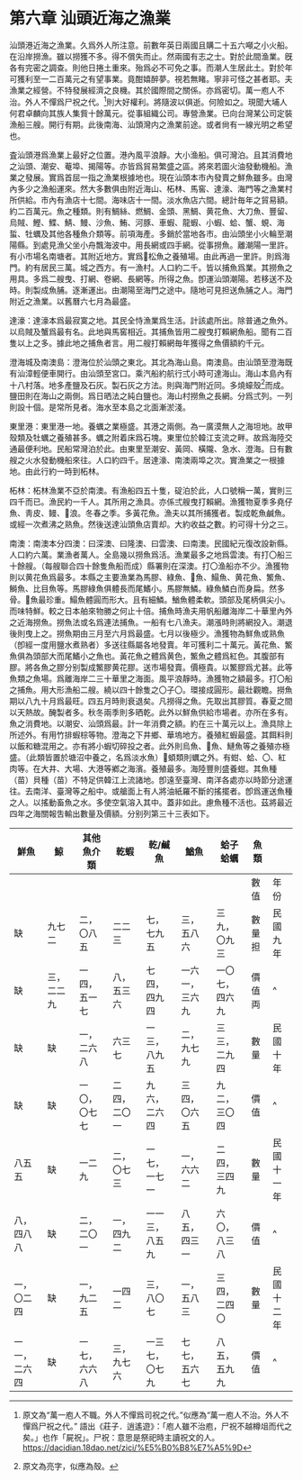 # 第六章 汕頭近海之漁業

汕頭港近海之漁業。久爲外人所注意。前數年英日兩國且購二十五六噸之小火船。在沿岸撈漁。雖以撈獲不多。得不償失而止。然兩國有志之士。對於此間渔業。旣各有完密之調查。則他日捲土重來。殆爲必不可免之事。而潮人生居此土。對於年可獲利至一二百萬元之有望事業。竟酣嬉醉夢。視若無睹。寧非可怪之甚者耶。夫漁業之經營。不特發展經濟之良機。其於國際間之關係。亦爲密切。萬一庖人不治。外人不憚爲尸祝之代。[^47]則大好權利。將隨波以俱逝。何險如之。現聞大埔人何君卓麟向其族人集貲十餘萬元。從事組織公司。專營漁業。已向台灣某公司定裝漁船三艘。開行有期。此後南海、汕頭灣内之漁業前途。或者尙有一線光明之希望也。

査汕頭港爲漁業上最好之位置。港內風平浪靜。大小渔船。俱可灣泊。且其消費地之汕頭、潮安、菴埠、揭陽等。亦皆爲貿易繁盛之區。將來若圖火油發動機船。漁業之發展。實爲首屈一指之漁業根據地也。現在汕頭本市內發賣之鮮魚雖多。由灣內多少之漁船運來。然大多數俱由附近海山、柘林、馬窖、達濠、海門等之漁業村所供給。市內有漁店十七間。海味店十一間。淡水魚店六間。總計毎年之貿易額。約二百萬元。魚之種類。則有鯛絲、燃鯛、金頭、黑鯛、黄花魚、大刀魚、豐留、烏賊、鰹、鰈、鯖、鰻、沙魚、鮪、河豚、車蝦、龍蝦、小蝦、蛤、蟹、蜆、海蜇、牡蠣及其他各種魚介類等。前項海產。多銷於當地各市。由汕頭坐小火輪至潮陽縣。到處見漁父坐小舟飄海波中。用長網或四手網。從事撈魚。離潮陽一里許。有小市場名南塘者。其附近地方。實爲𩸩松魚之養殖場。由此再過一里許。則爲海門。約有居民三萬。城之西方。有一漁村。人口約二千。皆以捕魚爲業。其撈魚之用具。多爲二艘曳、打網、卷網、長網等。所得之魚。卽運汕頭潮陽。若移送不及時。則製成魚脯。逐漸運出。由潮陽至海門之途中。隨地可見担送魚脯之人。海門附近之漁業。以舊曆六七月為最盛。

達濠：達濠本爲最寂寞之地。其民全恃漁業爲生活。計該處所出。除普通之魚外。以烏賊及蟹爲最有名。此地與馬窖相近。其捕魚皆用二艘曳打賴網魚船。聞有二百隻以上之多。據此地之捕魚者言。用二艘打賴網毎年獲得之魚價額約千元。

澄海城及南澳島：澄海位於汕頭之東北。其北為海山島。南澳島。由汕頭至澄海既有汕漳輕便車開行。由汕頭至宮口。乘汽船約航行弍小時可達海山。海山本島內有十八村落。地多產鹽及石灰。製石灰之方法。則與海門附近同。多燒蠔殼[^48]而成。鹽田則在海山之兩側。爲日晒法之純白鹽也。海山村撈魚之長網。分爲弍列。一列則設十個。是常所見者。海水至本島之北面漸淤淺。

東里港：東里港一地。養蠣之業極盛。其港之兩側。為一廣漠無人之海坦地。故甲殼類及牡蠣之養殖甚多。蠣之附着床爲石塊。東里位於韓江支流之畔。故爲海陸交通最便利地。民船常灣泊於此。由東里至潮安、黃岡、橫隴、急水、澄海。日有數艘之火水發動機船來往。人口約四千。居達濠、南澳兩埠之次。實漁業之一根據地。由此行約一時到柘林。

柘林：柘林漁業不亞於南澳。有漁船四五十隻，碇泊於此，人口號稱一萬，實則三四千而已。漁民約一千人。其所用之漁具。亦係弍艘曳打賴網。漁獲物夏季多堯仔魚、靑皮、鳗、𣲩浪。冬春之季。多黃花魚。漁夫以其所捕獲者。製成乾魚鹹魚。或經一次煮沸之熟魚。然後送達汕頭魚店賣却。大約收益之數。約可得十分之三。

南澳：南澳本分四澳：曰深澳、曰隆澳、曰雲澳、曰南澳。民國紀元復改設新縣。人口約六萬。業漁者萬人。全島幾以撈魚爲活。漁業最多之地爲雲澳。有打〇船三十餘艘。（每艘聯合四十餘隻魚船而成）縣署則在深澳。打〇渔船亦不少。漁獲物則以黄花魚爲最多。本縣之主要漁業為馬膠、綠魚、𩹰魚、鰨魚、黄花魚、鰵魚、鰣魚、比目魚等。馬膠綠魚俱體長而尾鰭小。馬膠無鱗。綠魚鱗白而身扁。然多骨。𩹰魚最珍重。鰨魚體圓而形大。且有細鱗。鰌魚體柔軟。頭部及尾柄俱尖小。而味特鮮。較之日本舶來物勝之何止十倍。捕魚時漁夫用帆船離海岸二十華里內外之近海撈魚。撈魚法或名爲連法捕魚。一船有七八漁夫。潮漲時則將網投入。潮退後則曳上之。撈魚期由三月至六月爲最盛。七月以後極少。漁獲物為鮮魚或熟魚（卽經一度用鹽水煮熟者）多送往縣屬各地發賣。年可獲利二十萬元。黃花魚、鰵魚俱為頭部大而尾鰭小之魚也。黃花魚之體爲黄色，鰵魚之體爲紅色。其腹部有膠。將各魚之膠分别製成鰵膠黄花膠。送市場發賣。價極貴。以鰵膠爲尤甚。此等魚類之魚場。爲離海岸二三十華里之海面。風平浪靜時。漁獲物之額最多。打〇船之捕魚。用大形漁船二艘。繞以四十餘隻之〇子〇。環接成圓形。最壯觀瞻。撈魚期以八九十月爲最旺。四五月時則衰退矣。凡撈得之魚。先取出其膠質。春夏之間以天熱故。醃製者多。秋冬兩季則多晒乾。此外以鮮魚供給市場者。亦所在多有。魚之消費地。以潮安、汕頭爲最。計一年消費之額。約在三十萬元以上。漁具除上所述外。有用竹排蝦棕等物。澄海之下井鄉、華塢地方。養殖紅蝦最盛。其餌料則以飯和糖混用之。亦有將小蝦切碎投之者。此外則烏魚、𩸩魚、鰱魚等之養殖亦極盛。（此類皆置於塘沼中養之，名爲淡水魚）𧊽蝢類則蠣之外。有蚶、蛤、〇、紅肉等。在大井、大場、大港等鄕之海濱。養殖最多。海陸豐則盛養蚶。其魚種（苗）貝種（苗）不特足供韓江上流諸地。卽遠至臺灣、南洋各處亦以時節分途運往。去南洋、臺灣等之船中。或艙面上有人將油紙羅不斷的搖擺者。卽爲運送魚種之人。以搖動畜魚之水。多使空氣溶入其中。蓋非如此。慮魚種不活也。茲將最近四年之海關報吿輸出數量及價額。分别列第三十三表如下。

| 鮮魚         | 鯨         | 其他魚介類   | 乾蝦         | 乾/鹹魚        | 鰌魚           | 蛤子蛤蠣       | 魚類   |            |
|--------------|------------|--------------|--------------|----------------|----------------|----------------|--------|------------|
|              |            |              |              |                |                |                | 數值   | 年份       |
|   缺           | 九七二     | 二，〇八五   | 二二三       | 七，七九五     | 三，五八六     | 三九，〇九三   | 數量担 | 民國九年   |
|     缺         | 三，二二九 | 一四，五一七 | 八，五三六   | 七四，四九四   | 一六一，三六九 | 一〇七，四六九 | 價值両 |      ^      |
|       缺       |缺            | 一，二六八   | 六三七       | 一三，八九五   | 二，九七九     | 三三，二九四   | 數量   | 民國十年   |
|      缺        |缺            | 一〇，〇七七 | 二四，二〇一 | 九六，二六四   | 三四，〇六五   | 九二，三〇四   | 價值   |      ^      |
| 八五五       |    缺        | 一二九       | 二，〇七三   | 一七，一七一   | 一，六六二     | 二四，三四九   | 數量   | 民國十一年 |
| 八，四八八   |      缺      | 二，二〇一   | 一，四九二   | 一一三，八五九 | 八五，四三一   | 六〇，八三八   | 價值   |     ^       |
| 一，〇二四   |        缺    | 一，九二五   | 一四二       | 三，八〇七     | 一，五八三     | 三四，二四〇   | 數量   | 民國十二年 |
| 一一，二六四 |        缺    | 一七，六六八 | 三，九七六   | 一三七，〇七九 | 七七，五六七   | 八五，五九九   | 價值   |      ^      |

[^47]: 原文為“萬一庖人不職。外人不憚爲司祝之代。”似應為“萬一庖人不治。外人不憚爲尸祝之代。”
語出《莊子．逍遙遊》：「庖人雖不治庖，尸祝不越樽俎而代之矣。」也作「屍祝」。尸祝：意思是祭祀時主讀祝文的人。
https://dacidian.18dao.net/zici/%E5%B0%B8%E7%A5%9D

[^48]: 原文為亮字，似應為殼。
